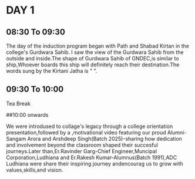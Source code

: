 # DAY 1

## 08:30 To 09:30

The day of the induction program began with Path and Shabad Kirtan in the college's Gurdwara Sahib. I saw the view of the Gurdwara Sahib from the outside and inside.The shape of Gurdwara Sahib of GNDEC,is similar to ship,Whoever boards this ship will definitely reach their destination.The words sung by the Kirtani Jatha is "   ".

## 09:30 To 10:00

Tea Break

##10:00 onwards

We were introdused to collage's legacy through a college orientation presentation,followed by a ,motivational video featuring our proud Alumni- Sangam Arora and Arshdeep Singh(Batch 2025)-sharing how dedication and involvement beyond the classroom shaped their succesful journeys.Later than,Er.Ravinder Garg-Chief Engineer,Muncipal Corporation,Ludhiana and Er.Rakesh Kumar-Alumnus(Batch 1991),ADC Ludhiana were share their inspiring journey andencourag us to grow with values,skills,and vision.
